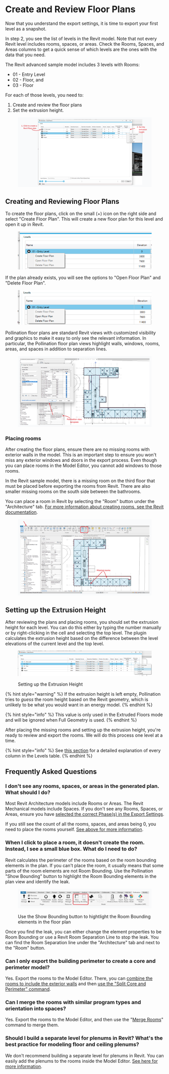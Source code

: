# Create and Review Floor Plans

Now that you understand the export settings, it is time to export your first level as a snapshot.

In step 2, you see the list of levels in the Revit model. Note that not every Revit level includes rooms, spaces, or areas. Check the Rooms, Spaces, and Areas columns to get a quick sense of which levels are the ones with the data that you need.

The Revit advanced sample model includes 3 levels with Rooms:

* 01 - Entry Level
* 02 - Floor, and
* 03 - Floor

For each of those levels, you need to:

1. Create and review the floor plans
2. Set the extrusion height.

<figure><img src="../../../.gitbook/assets/image (29) (1).png" alt=""><figcaption></figcaption></figure>

## Creating and Reviewing Floor Plans

To create the floor plans, click on the small (+) icon on the right side and select "Create Floor Plan". This will create a new floor plan for this level and open it up in Revit.

<figure><img src="../../../.gitbook/assets/image (31) (1).png" alt=""><figcaption></figcaption></figure>

If the plan already exists, you will see the options to "Open Floor Plan" and "Delete Floor Plan".

<figure><img src="../../../.gitbook/assets/image (32) (1).png" alt=""><figcaption></figcaption></figure>

Pollination floor plans are standard Revit views with customized visibility and graphics to make it easy to only see the relevant information. In particular, the Pollination floor plan views highlight walls, windows, rooms, areas, and spaces in addition to separation lines.

<figure><img src="../../../.gitbook/assets/image (33) (1).png" alt=""><figcaption></figcaption></figure>

### Placing rooms

After creating the floor plans, ensure there are no missing rooms with exterior walls in the model. This is an important step to ensure you won't miss any exterior windows and doors in the export process. Even though you can place rooms in the Model Editor, you cannot add windows to those rooms.

In the Revit sample model, there is a missing room on the third floor that must be placed before exporting the rooms from Revit. There are also smaller missing rooms on the south side between the bathrooms.

You can place a room in Revit by selecting the "Room" button under the "Architecture" tab. [For more information about creating rooms, see the Revit documentation](https://help.autodesk.com/view/RVT/2023/ENU/?guid=GUID-B3420A54-A9BC-4AEE-A07C-CD7A9DC782FB).

<figure><img src="../../../.gitbook/assets/image (34) (1).png" alt=""><figcaption></figcaption></figure>

## Setting up the Extrusion Height

After reviewing the plans and placing rooms, you should set the extrusion height for each level. You can do this either by typing the number manually or by right-clicking in the cell and selecting the top level. The plugin calculates the extrusion height based on the difference between the level elevations of the current level and the top level.

<figure><img src="../../../.gitbook/assets/image (35) (1).png" alt=""><figcaption><p>Setting up the Extrusion Height</p></figcaption></figure>

{% hint style="warning" %}
If the extrusion height is left empty, Pollination tries to _guess_ the room height based on the Revit geometry, which is unlikely to be what you would want in an energy model.
{% endhint %}

{% hint style="info" %}
This value is only used in the Extruded Floors mode and will be ignored when Full Geometry is used.
{% endhint %}

After placing the missing rooms and setting up the extrusion height, you're ready to review and export the rooms. We will do this process one level at a time.

{% hint style="info" %}
See [this section](for-those-who-want-to-know-more.md#understanding-the-levels-table) for a detailed explanation of every column in the Levels table.
{% endhint %}

## Frequently Asked Questions

### I don't see any rooms, spaces, or areas in the generated plan. What should I do?

Most Revit Architecture models include Rooms or Areas. The Revit Mechanical models include Spaces. If you don't see any Rooms, Spaces, or Areas, ensure you have [selected the correct Phase(s) in the Export Settings](export-settings.md#phase).

If you still see the count of all the rooms, spaces, and areas being 0, you need to place the rooms yourself. [See above for more information](create-and-review-floor-plans.md#placing-rooms).

### When I click to place a room, it doesn't create the room. Instead, I see a small blue box. What do I need to do?

Revit calculates the perimeter of the rooms based on the room bounding elements in the plan. If you can't place the room, it usually means that some parts of the room elements are not Room Bounding. Use the Pollination "Show Bounding" button to highlight the Room Bounding elements in the plan view and identify the leak.

<figure><img src="../../../.gitbook/assets/image (36).png" alt=""><figcaption><p>Use the Show Bounding button to hightlight the Room Bounding elements in the floor plan</p></figcaption></figure>

Once you find the leak, you can either change the element properties to be Room Bounding or use a Revit Room Separation Line to stop the leak. You can find the Room Separation line under the "Architecture" tab and next to the "Room" button.

### Can I only export the building perimeter to create a core and perimeter model?

Yes. Export the rooms to the Model Editor. There, you can [combine the rooms to include the exterior walls](../../../model-editor/workflows/exporting-the-exterior-envelope.md) and then [use the "Split Core and Perimeter" command](../../../model-editor/workflows/creating-core-and-perimeter-models.md).

### Can I merge the rooms with similar program types and orientation into spaces?

Yes. Export the rooms to the Model Editor, and then use the "[Merge Rooms](../../../model-editor/commands/me_merge_rooms.md)" command to merge them.

### Should I build a separate level for plenums in Revit? What's the best practice for modeling floor and ceiling plenums?

We don't recommend building a separate level for plenums in Revit. You can easily add the plenums to the rooms inside the Model Editor. [See here for more information](../../../model-editor/workflows/adding-ceiling-and-floor-plenums.md).
